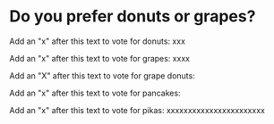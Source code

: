 # Do you prefer donuts or grapes?

Add an "x" after this text to vote for donuts: xxx

Add an "x" after this text to vote for grapes: xxxx

Add an "X" after this text to vote for grape donuts:

Add an "x" after this text to vote for pancakes:

Add an "x" after this text to vote for pikas: xxxxxxxxxxxxxxxxxxxxxxx